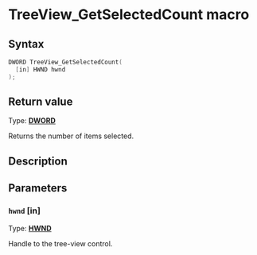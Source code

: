 # TreeView_GetSelectedCount macro

## Syntax

```cpp
DWORD TreeView_GetSelectedCount(
  [in] HWND hwnd
);
```

## Return value

Type: **[DWORD](https://learn.microsoft.com/windows/desktop/winprog/windows-data-types)**

Returns the number of items selected.

## Description

## Parameters

### `hwnd` [in]

Type: **[HWND](https://learn.microsoft.com/windows/desktop/WinProg/windows-data-types)**

Handle to the tree-view control.